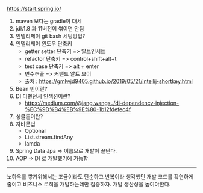 https://start.spring.io/
1. maven 보다는 gradle이 대세
2. jdk1.8 과 11버전이 썪이면 안됨
3. 인텔리제이 git bash 세팅방법?
4. 인텔리제이 윈도우 단축키
    - getter setter 단축키 => 알트인서트
    - refactor 단축키 => control+shift+alt+t
    - test case 단축키 => alt + enter
    - 변수추출 => 커맨드 알트 브이
    * 출처 : https://gmlwjd9405.github.io/2019/05/21/intellij-shortkey.html
5. Bean 빈이란?
6. DI 디펜던시 인젝션이란?
    * https://medium.com/@jang.wangsu/di-dependency-injection-%EC%9D%B4%EB%9E%80-1b12fdefec4f
7. 싱글톤이란?
8. 자바문법
    - Optional
    - List.stream.findAny
    - lamda
9. Spring Data Jpa => 이름으로 개발이 끝난다.
10. AOP => DI 로 개발했기에 가능함

---
노하우를 쌓기위해서는
조금이라도 단순하고 반복이라 생각했던 개발 코드를 확연하게 줄이고
비즈니스 로직을 개발하는데만 집중하자.
개발 생산성을 높여야한다.